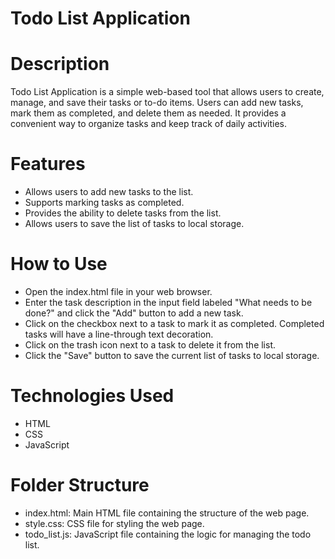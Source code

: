 # Todo List Application

# Description
Todo List Application is a simple web-based tool that allows users to create, manage, and save their tasks or to-do items. Users can add new tasks, mark them as completed, and delete them as needed. It provides a convenient way to organize tasks and keep track of daily activities.

# Features
- Allows users to add new tasks to the list.
- Supports marking tasks as completed.
- Provides the ability to delete tasks from the list.
- Allows users to save the list of tasks to local storage.

# How to Use
- Open the index.html file in your web browser.
- Enter the task description in the input field labeled "What needs to be done?" and click the "Add" button to add a new task.
- Click on the checkbox next to a task to mark it as completed. Completed tasks will have a line-through text decoration.
- Click on the trash icon next to a task to delete it from the list.
- Click the "Save" button to save the current list of tasks to local storage.

# Technologies Used
- HTML
- CSS
- JavaScript

# Folder Structure
- index.html: Main HTML file containing the structure of the web page.
- style.css: CSS file for styling the web page.
- todo_list.js: JavaScript file containing the logic for managing the todo list.
